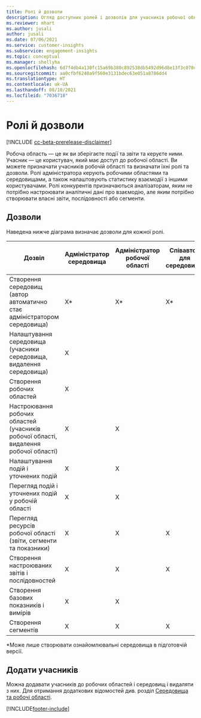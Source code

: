 ```yaml
---
title: Ролі й дозволи
description: Огляд доступних ролей і дозволів для учасників робочої області.
ms.reviewer: mhart
ms.author: jusali
author: jusali
ms.date: 07/06/2021
ms.service: customer-insights
ms.subservice: engagement-insights
ms.topic: conceptual
ms.manager: shellyha
ms.openlocfilehash: 6d7f4db4a130fc15a69b380c892538db5492d96d8e13f3c070c6a6b9bd098371
ms.sourcegitcommit: aa0cfbf6240a9f560e3131bdec63e051a8786dd4
ms.translationtype: HT
ms.contentlocale: uk-UA
ms.lasthandoff: 08/10/2021
ms.locfileid: "7036718"
---
```

# <a name="roles-and-permissions"></a>Ролі й дозволи

[!INCLUDE [cc-beta-prerelease-disclaimer](includes/cc-beta-prerelease-disclaimer.md)]

Робоча область — це як ви зберігаєте події та звіти та керуєте ними. Учасник — це користувач, який має доступ до робочої області. Ви можете призначати учасників робочій області та визначати їхні ролі та дозволи. Ролі адміністратора керують робочими областями та середовищами, а також налаштовують статистику взаємодії з іншими користувачами. Ролі конкурентів призначаються аналізаторам, яким не потрібно настроювати аналітичні дані про взаємодію, але яким потрібно створювати власні звіти, послідовності або сегменти.

## <a name="permissions"></a>Дозволи
  
Наведена нижче діаграма визначає дозволи для кожної ролі. 

| Дозвіл | Адміністратор середовища | Адміністратор робочої області | Співавтор для середовища | Співавтор для робочої області | 
|--|--|--|--|--|
| Створення середовищ (автор автоматично стає адміністратором середовища) | X* | X* | X* | X* |  
| Налаштування середовища (учасники середовища, видалення середовища) | X |  |  |  |  
| Створення робочих областей | X |  |  |  |  
| Настроювання робочих областей (учасників робочої області, видалення робочої області) | X | X |  |  |  
| Налаштування подій і уточнених подій | X | X | |  |  
| Перегляд подій і уточнених подій у робочій області | X | X | |  |  
| Перегляд ресурсів робочої області (звіти, сегменти та показники)| X | X | X | X |  
| Створення настроюваних звітів і послідовностей | X | X | X | X |  
| Створення базових показників і вимірів| X | X |  |  |  
| Створення сегментів| X | X | X | X |  

*Може лише створювати ознайомлювальні середовища в підготовчій версії. 

## <a name="add-members"></a>Додати учасників

Можна додавати учасників до робочих областей і середовищ і видаляти з них. Для отримання додаткових відомостей див. розділ [Середовища та робочі області](manage-environments-workspaces.md).


[!INCLUDE[footer-include](../includes/footer-banner.md)]
